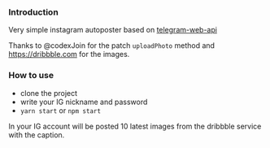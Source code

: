 ### Introduction

 <p>Very simple instagram autoposter based on <a href='https://github.com/jlobos/instagram-web-api'>telegram-web-api</a> </p>

Thanks to @codexJoin for the patch <code>uploadPhoto</code> method and https://dribbble.com for the images.

### How to use

- clone the project
- write your IG nickname and password
- `yarn start` or `npm start`

In your IG account will be posted 10 latest images from the dribbble service with the caption.
